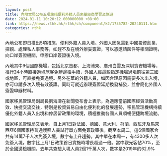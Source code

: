 ```yaml
---
layout: post
title: 內地當局公布五項施措便利外籍人員來華經商學習及旅遊
date: 2024-01-11 10:20:12.000000000 +08:00
link: https://news.rthk.hk/rthk/ch/component/k2/1735782-20240111.htm
categories: rthk
---
```


內地公布即日推出5項措施，便利外籍人員入境。外國人因急需到中國投資創業、探親、處理私人事務等，如趕不及在境外辦妥簽證，可以憑邀請函件等相關證明，向口岸簽證機關，申辦口岸簽證後入境。

內地其中9個國際機場，包括北京首都、上海浦東、廣州白雲及深圳寶安機場等，推行24小時直接過境旅客免辦邊檢手續，外國人經這些指定機場過境前往第三國或地區，可直接免簽過境。另外在華的外籍人員，如因合理原因需要多次出入境，亦可申請多次入境有效簽證。同時可就近辦理簽證延期換發補發，並會簡化外國人簽證申辦材料。

國家移民管理局副局長劉海濤在新聞發布會上表示，為適應當前國際經貿活動高效、快捷交流交往，特別是投資貿易自由化便利化的發展趨勢，移民管理機構持續優化外籍人員入出境和停居留政策的環境，積極推動各國人員順暢便捷跨境流動。

國家移民管理局又表示，自上月1日對法國、德國、意大利、荷蘭、西班牙及馬來西亞6個國家持普通護照人員試行單方面免簽政策後。截至本周二，這6個國家合共有14萬7千人次免簽入境，數字有上升趨勢。其中單在本周一，有4300多人次免簽入境，數字比上月1日政策首日實施時增長超過一倍。當中觀光客佔70%，至於全國邊檢機關，去年共查驗入境人員2億1千萬人次，數字是2019年的62.9%
